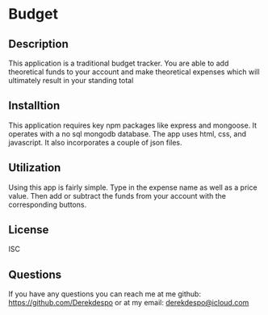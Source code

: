 # Budget

## Description
This application is a traditional budget tracker. You are able to add theoretical funds to your account and make theoretical expenses which will ultimately result in your standing total

## Installtion
This application requires key npm packages like express and mongoose. It operates with a no sql mongodb database. The app uses html, css, and javascript. It also incorporates a couple of json files.

## Utilization
Using this app is fairly simple. Type in the expense name as well as a price value. Then add or subtract the funds from your account with the corresponding buttons.

## License
ISC

## Questions
If you have any questions you can reach me at me github: https://github.com/Derekdespo
or at my email: derekdespo@icloud.com
